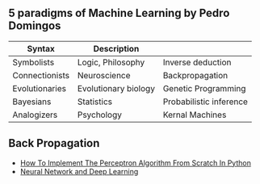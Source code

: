 ## 5 paradigms of Machine Learning by Pedro Domingos

| Syntax          | Description          |                          |
| -----------     | -----------          | -------------------------|
| Symbolists      | Logic, Philosophy    | Inverse deduction        | 
| Connectionists  | Neuroscience         | Backpropagation          | 
| Evolutionaries  | Evolutionary biology | Genetic Programming      | 
| Bayesians       | Statistics           | Probabilistic inference  |   
| Analogizers     | Psychology           | Kernal Machines          | 


## Back Propagation

- [How To Implement The Perceptron Algorithm From Scratch In Python](https://machinelearningmastery.com/implement-perceptron-algorithm-scratch-python/)
- [Neural Network and Deep Learning](http://neuralnetworksanddeeplearning.com/index.html)

